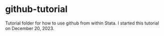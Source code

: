 # github-tutorial
Tutorial folder for how to use github from within Stata. I started this tutorial on December 20, 2023.
